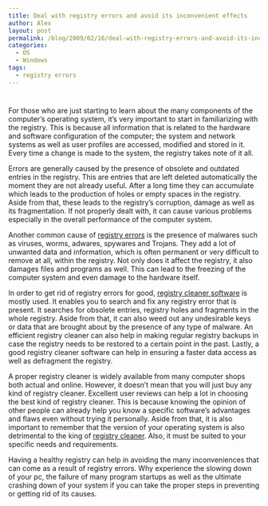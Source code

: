 ```yaml
---
title: Deal with registry errors and avoid its inconvenient effects
author: Alex
layout: post
permalink: /blog/2009/02/16/deal-with-registry-errors-and-avoid-its-inconvenient-effects/
categories:
  - OS
  - Windows
tags:
  - registry errors
---
```

# 

For those who are just starting to learn about the many components of the computer’s operating system, it’s very important to start in familiarizing with the registry. This is because all information that is related to the hardware and software configuration of the computer; the system and network systems as well as user profiles are accessed, modified and stored in it. Every time a change is made to the system, the registry takes note of it all. 

Errors are generally caused by the presence of obsolete and outdated entries in the registry. This are entries that are left deleted automatically the moment they are not already useful. After a long time they can accumulate which leads to the production of holes or empty spaces in the registry. Aside from that, these leads to the registry’s corruption, damage as well as its fragmentation. If not properly dealt with, it can cause various problems especially in the overall performance of the computer system. 

Another common cause of [registry errors][1] is the presence of malwares such as viruses, worms, adwares, spywares and Trojans. They add a lot of unwanted data and information, which is often permanent or very difficult to remove at all, within the registry. Not only does it affect the registry, it also damages files and programs as well. This can lead to the freezing of the computer system and even damage to the hardware itself.

 [1]: http://www.optimize-your-pc.org/scanning-the-registry

In order to get rid of registry errors for good, [registry cleaner software][2] is mostly used. It enables you to search and fix any registry error that is present. It searches for obsolete entries, registry holes and fragments in the whole registry. Aside from that, it can also weed out any undesirable keys or data that are brought about by the presence of any type of malware. An efficient registry cleaner can also help in making regular registry backups in case the registry needs to be restored to a certain point in the past. Lastly, a good registry cleaner software can help in ensuring a faster data access as well as defragment the registry.

 [2]: http://www.optimize-your-pc.org/

A proper registry cleaner is widely available from many computer shops both actual and online. However, it doesn’t mean that you will just buy any kind of registry cleaner. Excellent user reviews can help a lot in choosing the best kind of registry cleaner. This is because knowing the opinion of other people can already help you know a specific software’s advantages and flaws even without trying it personally. Aside from that, it is also important to remember that the version of your operating system is also detrimental to the king of [registry cleaner][3]. Also, it must be suited to your specific needs and requirements.

 [3]: http://www.optimize-your-pc.org/how-to-use-registry-cleaner-tools

Having a healthy registry can help in avoiding the many inconveniences that can come as a result of registry errors. Why experience the slowing down of your pc, the failure of many program startups as well as the ultimate crashing down of your system if you can take the proper steps in preventing or getting rid of its causes.